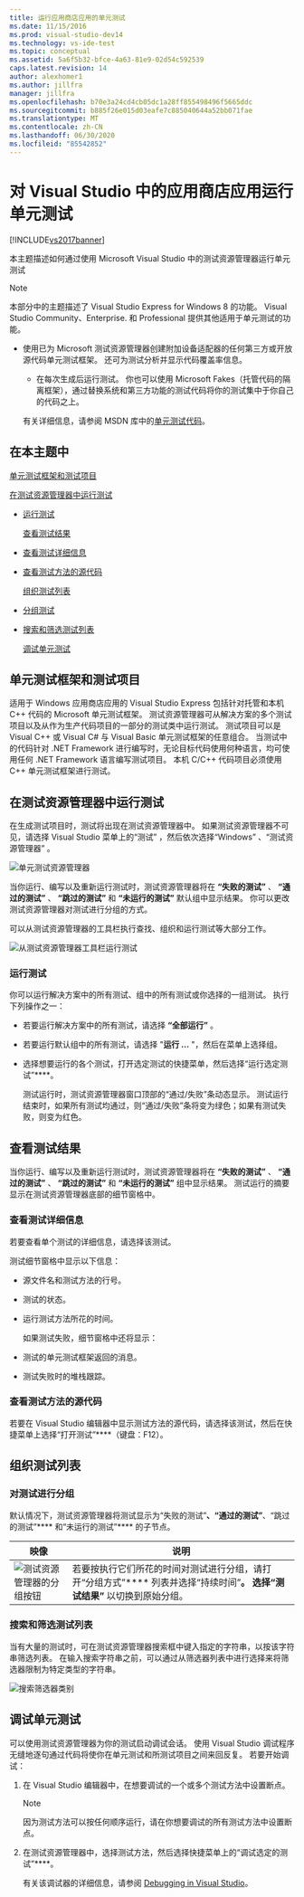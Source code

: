 ```yaml
---
title: 运行应用商店应用的单元测试
ms.date: 11/15/2016
ms.prod: visual-studio-dev14
ms.technology: vs-ide-test
ms.topic: conceptual
ms.assetid: 5a6f5b32-bfce-4a63-81e9-02d54c592539
caps.latest.revision: 14
author: alexhomer1
ms.author: jillfra
manager: jillfra
ms.openlocfilehash: b70e3a24cd4cb05dc1a28ff855498496f5665ddc
ms.sourcegitcommit: b885f26e015d03eafe7c885040644a52bb071fae
ms.translationtype: MT
ms.contentlocale: zh-CN
ms.lasthandoff: 06/30/2020
ms.locfileid: "85542852"
---
```

# <a name="run-unit-tests-for-store-apps-in-visual-studio"></a>对 Visual Studio 中的应用商店应用运行单元测试
[!INCLUDE[vs2017banner](../includes/vs2017banner.md)]

本主题描述如何通过使用 Microsoft Visual Studio 中的测试资源管理器运行单元测试

> [!NOTE]
> 本部分中的主题描述了 Visual Studio Express for Windows 8 的功能。 Visual Studio Community、Enterprise. 和 Professional 提供其他适用于单元测试的功能。
>
> - 使用已为 Microsoft 测试资源管理器创建附加设备适配器的任何第三方或开放源代码单元测试框架。 还可为测试分析并显示代码覆盖率信息。
>   - 在每次生成后运行测试。 你也可以使用 Microsoft Fakes（托管代码的隔离框架），通过替换系统和第三方功能的测试代码将你的测试集中于你自己的代码之上。
>
>   有关详细信息，请参阅 MSDN 库中的[单元测试代码](../test/unit-test-your-code.md)。

## <a name="in-this-topic"></a><a name="BKMK_In_this_topic"></a> 在本主题中
 [单元测试框架和测试项目](#BKMK_Unit_test_frameworks_and_test_projects)

 [在测试资源管理器中运行测试](#BKMK_Running_tests_in_Test_Explorer)

- [运行测试](#BKMK_Running_tests)

  [查看测试结果](#BKMK_Viewing_test_results)

- [查看测试详细信息](#BKMK_Viewing_test_details)

- [查看测试方法的源代码](#BKMK_Viewing_the_source_code_of_a_test_method)

  [组织测试列表](#BKMK_Organizing_the_test_list)

- [分组测试](#BKMK_Grouping_tests)

- [搜索和筛选测试列表](#BKMK_Searching_and_filtering_the_test_list)

  [调试单元测试](#BKMK_Debugging_unit_tests)

## <a name="unit-test-frameworks-and-test-projects"></a><a name="BKMK_Unit_test_frameworks_and_test_projects"></a>单元测试框架和测试项目
 适用于 Windows 应用商店应用的 Visual Studio Express 包括针对托管和本机 C++ 代码的 Microsoft 单元测试框架。 测试资源管理器可从解决方案的多个测试项目以及从作为生产代码项目的一部分的测试类中运行测试。 测试项目可以是 Visual C++ 或 Visual C# 与 Visual Basic 单元测试框架的任意组合。 当测试中的代码针对 .NET Framework 进行编写时，无论目标代码使用何种语言，均可使用任何 .NET Framework 语言编写测试项目。 本机 C/C++ 代码项目必须使用 C++ 单元测试框架进行测试。

## <a name="running-tests-in-test-explorer"></a><a name="BKMK_Running_tests_in_Test_Explorer"></a>在测试资源管理器中运行测试
 在生成测试项目时，测试将出现在测试资源管理器中。 如果测试资源管理器不可见，请选择 Visual Studio 菜单上的“测试”  ，然后依次选择“Windows” 、“测试资源管理器” 。

 ![单元测试资源管理器](../ide/media/ute-failedpassednotrunsummary.png "UTE_FailedPassedNotRunSummary")

 当你运行、编写以及重新运行测试时，测试资源管理器将在 **“失败的测试”** 、 **“通过的测试”** 、 **“跳过的测试”** 和 **“未运行的测试”** 默认组中显示结果。 你可以更改测试资源管理器对测试进行分组的方式。

 可以从测试资源管理器的工具栏执行查找、组织和运行测试等大部分工作。

 ![从测试资源管理器工具栏运行测试](../test/media/ute-toolbar.png "UTE_ToolBar")

### <a name="running-tests"></a><a name="BKMK_Running_tests"></a>运行测试
 你可以运行解决方案中的所有测试、组中的所有测试或你选择的一组测试。 执行下列操作之一：

- 若要运行解决方案中的所有测试，请选择 **“全部运行”** 。

- 若要运行默认组中的所有测试，请选择 "**运行 ...** "，然后在菜单上选择组。

- 选择想要运行的各个测试，打开选定测试的快捷菜单，然后选择“运行选定测试”****。

  测试运行时，测试资源管理器窗口顶部的“通过/失败”条动态显示。 测试运行结束时，如果所有测试均通过，则“通过/失败”条将变为绿色；如果有测试失败，则变为红色。

## <a name="viewing-test-results"></a><a name="BKMK_Viewing_test_results"></a> 查看测试结果
 当你运行、编写以及重新运行测试时，测试资源管理器将在 **“失败的测试”** 、 **“通过的测试”** 、 **“跳过的测试”** 和 **“未运行的测试”** 组中显示结果。 测试运行的摘要显示在测试资源管理器底部的细节窗格中。

### <a name="viewing-test-details"></a><a name="BKMK_Viewing_test_details"></a> 查看测试详细信息
 若要查看单个测试的详细信息，请选择该测试。

 测试细节窗格中显示以下信息：

- 源文件名和测试方法的行号。

- 测试的状态。

- 运行测试方法所花的时间。

  如果测试失败，细节窗格中还将显示：

- 测试的单元测试框架返回的消息。

- 测试失败时的堆栈跟踪。

### <a name="viewing-the-source-code-of-a-test-method"></a><a name="BKMK_Viewing_the_source_code_of_a_test_method"></a> 查看测试方法的源代码
 若要在 Visual Studio 编辑器中显示测试方法的源代码，请选择该测试，然后在快捷菜单上选择“打开测试”****（键盘：F12）。

## <a name="organizing-the-test-list"></a><a name="BKMK_Organizing_the_test_list"></a> 组织测试列表

### <a name="grouping-tests"></a><a name="BKMK_Grouping_tests"></a> 对测试进行分组
 默认情况下，测试资源管理器将测试显示为“失败的测试”****、“通过的测试”****、“跳过的测试”**** 和“未运行的测试”**** 的子节点。

|映像|说明|
|-|-|
|![测试资源管理器的分组按钮](../test/media/ute-groupby-btn.png "UTE_GroupBy_btn")|若要按执行它们所花的时间对测试进行分组，请打开“分组方式”**** 列表并选择“持续时间”****。 选择“测试结果”**** 以切换到原始分组。|

### <a name="searching-and-filtering-the-test-list"></a><a name="BKMK_Searching_and_filtering_the_test_list"></a>搜索和筛选测试列表
 当有大量的测试时，可在测试资源管理器搜索框中键入指定的字符串，以按该字符串筛选列表。 在输入搜索字符串之前，可以通过从筛选器列表中进行选择来将筛选器限制为特定类型的字符串。

 ![搜索筛选器类别](../test/media/ute-searchfilter.png "UTE_SearchFilter")

## <a name="debugging-unit-tests"></a><a name="BKMK_Debugging_unit_tests"></a> 调试单元测试
 可以使用测试资源管理器为你的测试启动调试会话。 使用 Visual Studio 调试程序无缝地逐句通过代码将使你在单元测试和所测试项目之间来回反复。 若要开始调试：

1. 在 Visual Studio 编辑器中，在想要调试的一个或多个测试方法中设置断点。

   > [!NOTE]
   > 因为测试方法可以按任何顺序运行，请在你想要调试的所有测试方法中设置断点。

2. 在测试资源管理器中，选择测试方法，然后选择快捷菜单上的“调试选定的测试”****。

   有关该调试器的详细信息，请参阅 [Debugging in Visual Studio](../debugger/debugging-in-visual-studio.md)。
